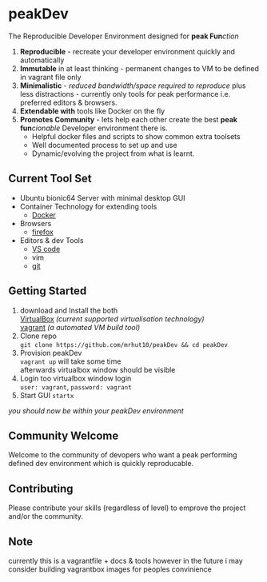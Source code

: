 # peakDev
The Reproducible Developer Environment designed for **peak Fun***ction*  

1. **Reproducible** - recreate your developer environment quickly and automatically 
3. **Immutable** in at least thinking - permanent changes to VM to be defined in vagrant file only
4. **Minimalistic** - *reduced bandwidth/space required to reproduce* plus less distractions - currently only tools for peak performance i.e. preferred editors & browsers.
4. **Extendable with** tools like Docker on the fly
5. **Promotes Community** - lets help each other create the best **peak fun***cionable* Developer environment there is.
    * Helpful docker files and scripts to show common extra toolsets
    * Well documented process to set up and use
    * Dynamic/evolving the project from what is learnt.


## Current Tool Set
* Ubuntu bionic64 Server with minimal desktop GUI
* Container Technology for extending tools
  * [Docker](https://www.docker.com/)
* Browsers
  * [firefox](https://www.mozilla.org/en-US/firefox/)
* Editors & dev Tools
  * [VS code](https://code.visualstudio.com/)
  * vim
  * [git](https://git-scm.com/)

## Getting Started
1. download and Install the both  
  [VirtualBox](https://www.virtualbox.org/) *(current supported virtualisation technology)*  
  [vagrant](https://www.vagrantup.com/) *(a automated VM build tool)*
2. Clone repo  
`git clone https://github.com/mrhut10/peakDev && cd peakDev`
4. Provision peakDev  
`vagrant up`
will take some time  
afterwards virtualbox window should be visible
5. Login too virtualbox window login  
`user: vagrant`, `password: vagrant`
6. Start GUI `startx`  

*you should now be within your peakDev environment*  

## Community Welcome 
  Welcome to the community of devopers who want a peak performing defined dev environment which is quickly reproducable.
## Contributing
  Please contribute your skills (regardless of level) to emprove the project and/or the community.
## Note
  currently this is a vagrantfile + docs & tools however in the future i may consider building vagrantbox images for peoples convinience